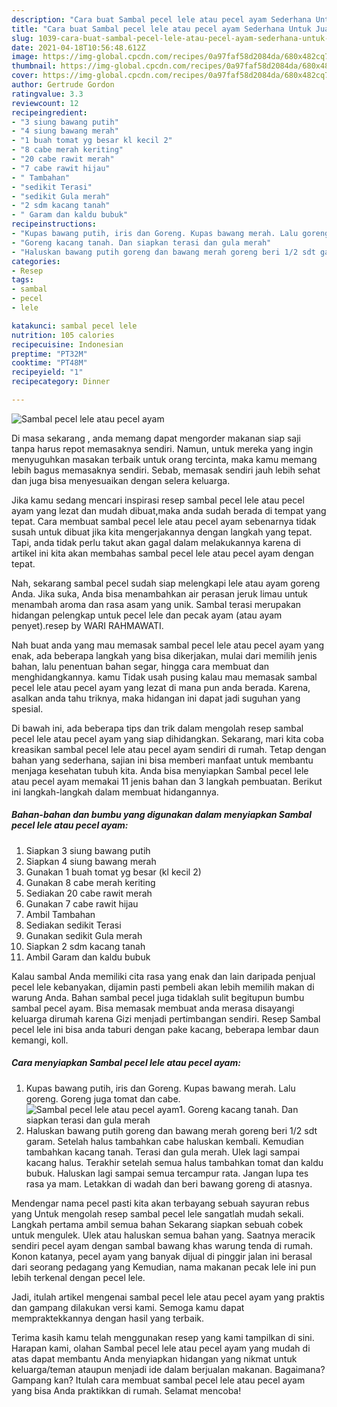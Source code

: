 ```yaml
---
description: "Cara buat Sambal pecel lele atau pecel ayam Sederhana Untuk Jualan"
title: "Cara buat Sambal pecel lele atau pecel ayam Sederhana Untuk Jualan"
slug: 1039-cara-buat-sambal-pecel-lele-atau-pecel-ayam-sederhana-untuk-jualan
date: 2021-04-18T10:56:48.612Z
image: https://img-global.cpcdn.com/recipes/0a97faf58d2084da/680x482cq70/sambal-pecel-lele-atau-pecel-ayam-foto-resep-utama.jpg
thumbnail: https://img-global.cpcdn.com/recipes/0a97faf58d2084da/680x482cq70/sambal-pecel-lele-atau-pecel-ayam-foto-resep-utama.jpg
cover: https://img-global.cpcdn.com/recipes/0a97faf58d2084da/680x482cq70/sambal-pecel-lele-atau-pecel-ayam-foto-resep-utama.jpg
author: Gertrude Gordon
ratingvalue: 3.3
reviewcount: 12
recipeingredient:
- "3 siung bawang putih"
- "4 siung bawang merah"
- "1 buah tomat yg besar kl kecil 2"
- "8 cabe merah keriting"
- "20 cabe rawit merah"
- "7 cabe rawit hijau"
- " Tambahan"
- "sedikit Terasi"
- "sedikit Gula merah"
- "2 sdm kacang tanah"
- " Garam dan kaldu bubuk"
recipeinstructions:
- "Kupas bawang putih, iris dan Goreng. Kupas bawang merah. Lalu goreng. Goreng juga tomat dan cabe."
- "Goreng kacang tanah. Dan siapkan terasi dan gula merah"
- "Haluskan bawang putih goreng dan bawang merah goreng beri 1/2 sdt garam. Setelah halus tambahkan cabe haluskan kembali. Kemudian tambahkan kacang tanah. Terasi dan gula merah. Ulek lagi sampai kacang halus. Terakhir setelah semua halus tambahkan tomat dan kaldu bubuk. Haluskan lagi sampai semua tercampur rata. Jangan lupa tes rasa ya mam. Letakkan di wadah dan beri bawang goreng di atasnya."
categories:
- Resep
tags:
- sambal
- pecel
- lele

katakunci: sambal pecel lele 
nutrition: 105 calories
recipecuisine: Indonesian
preptime: "PT32M"
cooktime: "PT48M"
recipeyield: "1"
recipecategory: Dinner

---
```



![Sambal pecel lele atau pecel ayam](https://img-global.cpcdn.com/recipes/0a97faf58d2084da/680x482cq70/sambal-pecel-lele-atau-pecel-ayam-foto-resep-utama.jpg)

Di masa  sekarang , anda memang dapat mengorder makanan siap saji tanpa harus repot memasaknya sendiri. Namun, untuk mereka yang ingin menyuguhkan masakan terbaik untuk orang tercinta, maka kamu memang lebih bagus memasaknya sendiri. Sebab, memasak sendiri jauh lebih sehat dan juga bisa menyesuaikan dengan selera keluarga.

Jika kamu sedang mencari inspirasi resep sambal pecel lele atau pecel ayam yang lezat dan mudah dibuat,maka anda sudah berada di tempat yang tepat. Cara membuat sambal pecel lele atau pecel ayam  sebenarnya tidak susah untuk dibuat jika kita mengerjakannya dengan langkah yang tepat. Tapi, anda tidak perlu takut akan gagal dalam melakukannya 
karena di artikel ini kita akan membahas sambal pecel lele atau pecel ayam dengan tepat.  

Nah, sekarang sambal pecel sudah siap melengkapi lele atau ayam goreng Anda. Jika suka, Anda bisa menambahkan air perasan jeruk limau untuk menambah aroma dan rasa asam yang unik. Sambal terasi merupakan hidangan pelengkap untuk pecel lele dan pecak ayam (atau ayam penyet).resep by WARI RAHMAWATI.

Nah buat anda yang mau memasak sambal pecel lele atau pecel ayam yang enak, ada beberapa langkah yang bisa dikerjakan, mulai dari memilih jenis bahan, lalu penentuan bahan segar, hingga cara membuat dan menghidangkannya. kamu Tidak usah pusing kalau mau memasak sambal pecel lele atau pecel ayam yang lezat di mana pun anda berada. Karena, asalkan anda  tahu triknya, maka hidangan ini dapat jadi suguhan yang spesial.

Di bawah ini, ada beberapa tips dan trik dalam mengolah resep sambal pecel lele atau pecel ayam yang siap dihidangkan. Sekarang, mari kita coba kreasikan sambal pecel lele atau pecel ayam sendiri di rumah. Tetap dengan bahan yang sederhana, sajian ini bisa memberi manfaat untuk membantu menjaga kesehatan tubuh kita. Anda bisa menyiapkan Sambal pecel lele atau pecel ayam memakai 11 jenis bahan dan 3 langkah pembuatan. Berikut ini langkah-langkah dalam membuat hidangannya.

<!--inarticleads1-->

##### Bahan-bahan dan bumbu yang digunakan dalam menyiapkan Sambal pecel lele atau pecel ayam:

1. Siapkan 3 siung bawang putih
1. Siapkan 4 siung bawang merah
1. Gunakan 1 buah tomat yg besar (kl kecil 2)
1. Gunakan 8 cabe merah keriting
1. Sediakan 20 cabe rawit merah
1. Gunakan 7 cabe rawit hijau
1. Ambil  Tambahan
1. Sediakan sedikit Terasi
1. Gunakan sedikit Gula merah
1. Siapkan 2 sdm kacang tanah
1. Ambil  Garam dan kaldu bubuk


Kalau sambal Anda memiliki cita rasa yang enak dan lain daripada penjual pecel lele kebanyakan, dijamin pasti pembeli akan lebih memilih makan di warung Anda. Bahan sambal pecel juga tidaklah sulit begitupun bumbu sambal pecel ayam. Bisa memasak membuat anda merasa disayangi keluarga dirumah karena Gizi menjadi pertimbangan sendiri. Resep Sambal pecel lele ini bisa anda taburi dengan pake kacang, beberapa lembar daun kemangi, koll. 

<!--inarticleads2-->

##### Cara menyiapkan Sambal pecel lele atau pecel ayam:

1. Kupas bawang putih, iris dan Goreng. Kupas bawang merah. Lalu goreng. Goreng juga tomat dan cabe.
<img src="https://img-global.cpcdn.com/steps/54268243da77e154/160x128cq70/sambal-pecel-lele-atau-pecel-ayam-langkah-memasak-1-foto.jpg" alt="Sambal pecel lele atau pecel ayam">1. Goreng kacang tanah. Dan siapkan terasi dan gula merah
1. Haluskan bawang putih goreng dan bawang merah goreng beri 1/2 sdt garam. Setelah halus tambahkan cabe haluskan kembali. Kemudian tambahkan kacang tanah. Terasi dan gula merah. Ulek lagi sampai kacang halus. Terakhir setelah semua halus tambahkan tomat dan kaldu bubuk. Haluskan lagi sampai semua tercampur rata. Jangan lupa tes rasa ya mam. Letakkan di wadah dan beri bawang goreng di atasnya.


Mendengar nama pecel pasti kita akan terbayang sebuah sayuran rebus yang Untuk mengolah resep sambal pecel lele sangatlah mudah sekali. Langkah pertama ambil semua bahan Sekarang siapkan sebuah cobek untuk mengulek. Ulek atau haluskan semua bahan yang. Saatnya meracik sendiri pecel ayam dengan sambal bawang khas warung tenda di rumah. Konon katanya, pecel ayam yang banyak dijual di pinggir jalan ini berasal dari seorang pedagang yang Kemudian, nama makanan pecak lele ini pun lebih terkenal dengan pecel lele. 

Jadi, itulah artikel mengenai  sambal pecel lele atau pecel ayam  yang praktis dan gampang dilakukan versi kami. Semoga kamu dapat mempraktekkannya dengan hasil yang terbaik. 

Terima kasih kamu telah menggunakan resep yang kami tampilkan di sini. Harapan kami, olahan  Sambal pecel lele atau pecel ayam yang mudah di atas dapat membantu Anda menyiapkan hidangan yang nikmat untuk keluarga/teman ataupun menjadi ide dalam berjualan makanan. Bagaimana? Gampang kan? Itulah cara membuat sambal pecel lele atau pecel ayam yang bisa Anda praktikkan di rumah. Selamat mencoba!

